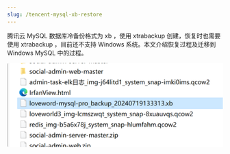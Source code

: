 ```yaml
---
slug: /tencent-mysql-xb-restore
---
```

腾讯云 MySQL 数据库冷备份格式为 xb ，使用 xtrabackup 创建，恢复时也需要使用 xtrabackup ，目前还不支持 Windows 系统。本文介绍恢复过程及迁移到 Windows MySQL 中的过程。
<!-- truncate -->

![1722135212984](image/xb数据库恢复/1722135212984.png)
